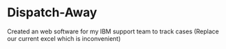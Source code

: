# Dispatch-Away
Created an web software for my IBM support team to track cases (Replace our current excel which is inconvenient)
